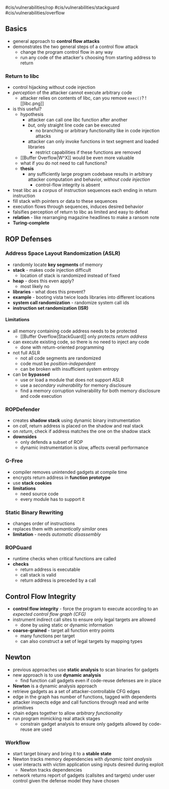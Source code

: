 #cis/vulnerabilities/rop #cis/vulnerabilities/stackguard #cis/vulnerabilities/overflow 
## Basics
- general approach to **control flow attacks**
- demonstrates the two general steps of a control flow attack
	- change the program control flow in any way
	- run any code of the attacker's choosing from starting address to return
### Return to libc
- control hijacking without code injection
- *perception* of the attacker cannot execute arbitrary code
	- attacker relies on contents of libc, can you remove `exec()`?
![[libc.png]]
- is this useful?
	- hypothesis
		- attacker can call one libc function after another
		- *but*, only straight line code can be executed
			- no branching or arbitrary functionality like in code injection attacks
		- attacker can only invoke functions in text segment and loaded libraries
			- restrict capabilities if these functions are removed
	- [[Buffer Overflow|W^X]] would be even more valuable
	- what if you do not need to call functions?
	- **thesis**
		- any sufficiently large program codebase results in arbitrary attacker computation and behavior, *without code injection*
			- control-flow integrity is absent
- treat libc as a *corpus* of instruction sequences each ending in return instruction
- fill stack with pointers or data to these sequences
- execution flows through sequences, induces desired behavior
- falsifies perception of return to libc as limited and easy to defeat
- **relation** - like rearranging magazine headlines to make a ransom note
- **Turing-complete**
## ROP Defenses
### Address Space Layout Randomization (ASLR)
- randomly locate **key segments** of memory
- **stack** - makes code injection difficult
	- location of stack is randomized instead of fixed
- **heap** - does this even apply?
	- most likely no
- **libraries** - what does this prevent?
- **example** - booting vista twice loads libraries into different locations
- **system call randomization** - randomize system call ids
- **instruction set randomization (ISR)**
#### Limitations
- all memory containing code address needs to be protected
	- [[Buffer Overflow|StackGuard]] only protects *return address*
- can execute existing code, so there is no need to inject any code
	- done with return-oriented programming
- not full ASLR
	- not all code segments are randomized
	- code must be *position-independent*
	- can be broken with insufficient system entropy
- can be **bypassed**
	- use or load a module that does not support ASLR
	- use a *secondary vulnerability* for memory disclosure
	- find a memory corruption vulnerability for both memory disclosure and code execution
### ROPDefender
- creates **shadow stack** using dynamic binary instrumentation
- on *call*, return address is placed on the shadow and real stack
- on *return*, check if address matches the one on the shadow stack
- **downsides**
	- only defends a subset of ROP
	- dynamic instrumentation is slow, affects overall performance
### G-Free
- compiler removes unintended gadgets at compile time
- encrypts return address in **function prototype**
- use **stack cookies**
- **limitations**
	- need source code
	- every module has to support it
### Static Binary Rewriting
- changes order of instructions
- replaces them with *semantically similar* ones
- **limitation** - needs *automatic disassembly*
### ROPGuard
- runtime checks when critical functions are called
- **checks**
	- return address is executable
	- call stack is valid
	- return address is preceded by a call
## Control Flow Integrity
- **control flow integrity** - force the program to execute according to an *expected control flow graph (CFG)*
- instrument indirect call sites to ensure only legal targets are allowed
	- done by using static or dynamic information
- **coarse-grained** - target all function entry points
	- many functions per target
	- can also construct a set of legal targets by mapping types
## Newton
- previous approaches use **static analysis** to scan binaries for gadgets
- new approach is to use **dynamic analysis**
	- find function call gadgets even if code-reuse defenses are in place
- **Newton** is a dynamic analysis approach
- retrieve gadgets as a set of attacker-controllable CFG edges
- edge in the graph has number of functions, tagged with dependents
- attacker inspects edge and call functions through read and write primitives
- chain edges together to allow *arbitrary functionality*
- run program mimicking real attack stages
	- constrain gadget analysis to ensure only gadgets allowed by code-reuse are used
### Workflow
- start target binary and bring it to a **stable state**
- Newton tracks memory dependencies with *dynamic taint analysis*
- user interacts with victim application using inputs desired during exploit
	- Newton tracks dependencies
- network returns report of gadgets (callsites and targets) under user control given the defense model they have chosen